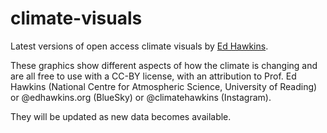 # climate-visuals
Latest versions of open access climate visuals by [Ed Hawkins](http://www.edhawkins.org).

These graphics show different aspects of how the climate is changing and are all free to use with a CC-BY license, with an attribution to Prof. Ed Hawkins (National Centre for Atmospheric Science, University of Reading) or @edhawkins.org (BlueSky) or @climatehawkins (Instagram).

They will be updated as new data becomes available.
